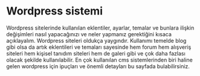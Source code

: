 # Wordpress sistemi

Wordpress sitelerinde kullanılan eklentiler, ayarlar, temalar ve bunlara ilişkin değişimleri nasıl yapacağınızı ve neler yapmanız gerektiğini kısaca açıklayalım. Wordpress siteleri oldukça yaygındır. Kullanımı temelde blog gibi olsa da artık eklentileri ve temaları sayesinde hem forum hem alışveriş siteleri hem kişisel tanıdım siteleri hem de galeri gibi ve çok daha fazlası olacak şekilde kullanılabilir. En çok kullanılan cms sistemlerinden biri haline gelen wordpress için ipuçları ve önemli detayları bu sayfada bulabilirsiniz.
